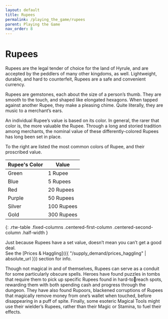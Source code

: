 ```yaml
---
layout: default
title: Rupees
permalink: /playing_the_game/rupees
parent: Playing the Game
nav_order: 8
---
```


# Rupees

Rupees are the legal tender of choice for the land of Hyrule, and are accepted by the peddlers of many other kingdoms, as well. Lightweight, durable, and hard to counterfeit, Rupees are a safe and convenient currency.

Rupees are gemstones, each about the size of a person’s thumb. They are smooth to the touch, and shaped like elongated hexagons. When tapped against another Rupee, they make a pleasing chime. Quite literally, they are music to a merchant’s ears.

An individual Rupee’s value is based on its color. In general, the rarer that color is, the more valuable the Rupee. Through a long and storied tradition among merchants, the nominal value of these differently-colored Rupees has long been set in place.

To the right are listed the most common colors of Rupee, and their proscribed value. 

| Rupee's Color | Value          |
|---------------|----------------|
| Green         | 1 Rupee        |
| Blue          | 5 Rupees       |
| Red           | 20 Rupees      |
| Purple        | 50 Rupees      |
| Silver        | 100 Rupees     |
| Gold          | 300 Rupees     |
{: .rtw-table .fixed-columns .centered-first-column .centered-second-column  .half-width }

Just because Rupees have a set value, doesn’t mean you can’t get a good deal.  
See the [Prices & Haggling]({{ "/supply_demand/prices_haggling" | absolute_url }}) section for info.

Though not magical in and of themselves, Rupees can serve as a conduit for some particularly obscure spells. Heroes have found puzzles in tombs that require them to pick up specific Rupees found in hard-toreach spots, rewarding them with both spending cash and progress through the dungeon. They have also found Rupoors, blackened corruptions of Rupees that magically remove money from one’s wallet when touched, before disappearing in a puff of spite. Finally, some esoteric Magical Tools might use their wielder’s Rupees, rather than their Magic or Stamina, to fuel their effects.

